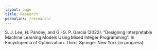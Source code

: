 ```yaml
---
layout: page
title: Research
permalink: /research/
---
```


S. J. Lee, H. Pandey, and G.-G. P. Garcia (2022). “Designing Interpretable Machine
Learning Models Using Mixed Integer Programming”. In: Encyclopedia of Optimization.
Third. Springer New York (in progress)